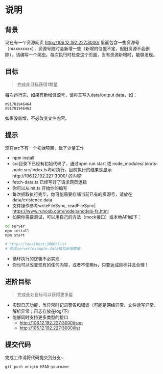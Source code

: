 # 说明

## 背景

现在有一个资源网页
http://106.12.192.227:3000/
里面包含一些资源号（mxxxxxxxx），资源号随时会新增一些（新增的位置不定，但旧资源不会删除）。请编写一个爬虫，每次执行时检查这个页面，当有资源新增时，能够发现。


## 目标

> 完成此目标获得1颗星

每次运行完，如果有新增资源号，请将其写入data/output.data，如：

```
m91781946464
m91781946462
```
如果没新增，不必改变文件内容。

## 提示

现在src下有一个初始项目，做了少量工作

* npm install
* src目录下已经有初始代码了，通过npm run start 或 node_modules/.bin/ts-node src/index.ts均可执行，目前执行的结果是显示http://106.12.192.227:3000/
的内容
* fetch-data.ts 已经写好了请求网页逻辑
* 你可以从init.ts 开始你的编写
* 每次抓取执行完毕，你可能需要存储当前已有的资源号，请放在data/existence.data
* 文件操作参考writeFileSync, readFileSync| https://www.runoob.com/nodejs/nodejs-fs.html
* 如果你需要测试，可以用自己的方法（mock接口）或本地API如下：
```bash
cd server
npm install
npm start

# http://localhost:3000/list
# 修改server/example.data模拟新增数据
```

* 循环执行的逻辑不必实现
* 你也可以改变现有的任何内容，或者不使用ts，只要达成目标并且合理！



## 进阶目标

> 完成此处目标可以获得更多星

* 实现日志功能，当异常时记录警告和错误（可能是网络异常、文件读写异常、解析异常；日志存放在log/下)
* 能够同时支持更多类型的接口
  * http://106.12.192.227:3000/json
  * http://106.12.192.227:3000/list

## 提交代码

完成工作请将代码提交到分支~

```
git push origin HEAD:yourname
```

